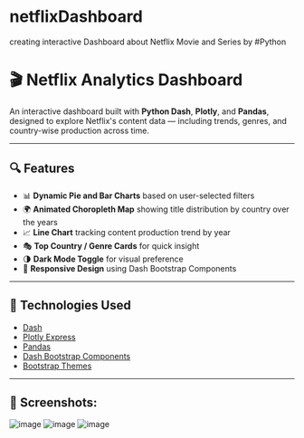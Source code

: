 # netflixDashboard
creating interactive Dashboard about Netflix Movie and Series by #Python
# 🎬 Netflix Analytics Dashboard

An interactive dashboard built with **Python Dash**, **Plotly**, and **Pandas**, designed to explore Netflix's content data — including trends, genres, and country-wise production across time.

---

## 🔍 Features

- 📊 **Dynamic Pie and Bar Charts** based on user-selected filters
- 🌍 **Animated Choropleth Map** showing title distribution by country over the years
- 📈 **Line Chart** tracking content production trend by year
- 🎭 **Top Country / Genre Cards** for quick insight
- 🌗 **Dark Mode Toggle** for visual preference
- 📱 **Responsive Design** using Dash Bootstrap Components

---

## 🚀 Technologies Used

- [Dash](https://dash.plotly.com/)
- [Plotly Express](https://plotly.com/python/)
- [Pandas](https://pandas.pydata.org/)
- [Dash Bootstrap Components](https://dash-bootstrap-components.opensource.faculty.ai/)
- [Bootstrap Themes](https://bootswatch.com/)

---

## 🧪 Screenshots:
![image](https://github.com/user-attachments/assets/d3f29390-a656-46cf-9944-858ecc9870f9)
![image](https://github.com/user-attachments/assets/010c2f89-8598-4da7-b4f8-86fa6356ae42)
![image](https://github.com/user-attachments/assets/1b2224fc-3301-402e-bd95-def3d8a079ec)

